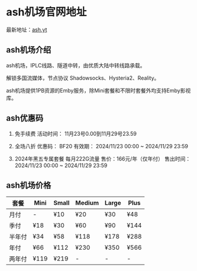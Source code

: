 # ash机场官网地址

最新地址：[ash.yt](https://url.gogogomiao.one/QYTN)

## ash机场介绍

ash机场，IPLC线路、隧道中转，由优质大陆中转线路承载。

解锁多国流媒体，节点协议 Shadowsocks、Hysteria2、Reality。

ash机场提供1PB资源的Emby服务，除Mini套餐和不限时套餐外均支持Emby影视库。

## ash优惠码

1. 免手续费
活动时间：
11月23号0.00到11月29号23.59

2. 全场八折
优惠码： BF20
有效期：
2024/11/23 00:00 ~ 2024/11/29 23:59

3. 2024年黑五专属套餐
每月222G流量
售价：166元/年（仅年付）
售出时间：
2024/11/23 00:00 ~ 2024/11/29 23:59


## ash机场价格

|套餐|Mini|Small|Medium|Large|Plus|
|----|----|----|----|----|----|
|月付|-|¥10|¥20|¥30|¥48|
|季付|¥18|¥30|¥60|¥90|¥144|
|半年付|¥34|¥58|¥118|¥178|¥288|
|年付|¥66|¥112|¥230|¥350|¥566|
|两年付|¥119|¥219|-|-|-|



